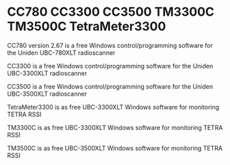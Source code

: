 # CC780 CC3300 CC3500 TM3300C TM3500C TetraMeter3300
CC780 version 2.67 is a free Windows control/programming software for the Uniden UBC-780XLT radioscanner

CC3300 is a free Windows control/programming software for the Uniden UBC-3300XLT radioscanner

CC3500 is a free Windows control/programming software for the Uniden UBC-3500XLT radioscanner

TetraMeter3300 is as free UBC-3300XLT Windows software for monitoring TETRA RSSI

TM3300C is as free UBC-3300XLT Windows software for monitoring TETRA RSSI

TM3500C is as free UBC-3500XLT Windows software for monitoring TETRA RSSI

